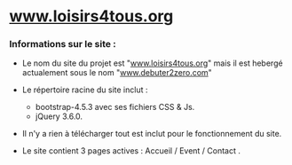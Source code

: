 # www.loisirs4tous.org
### Informations sur le site :
* Le nom du site du projet est "www.loisirs4tous.org" mais il est hebergé actualement sous le nom "www.debuter2zero.com"
* Le répertoire racine du site inclut :
  * bootstrap-4.5.3 avec ses fichiers CSS & Js.
  * jQuery 3.6.0.
  
* Il n'y a rien à télécharger tout est inclut pour le fonctionnement du site.
* Le site contient 3 pages actives : Accueil / Event / Contact .
